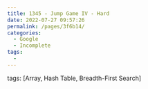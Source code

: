 ```yaml
---
title: 1345 - Jump Game IV - Hard
date: 2022-07-27 09:57:26
permalink: /pages/3f6b14/
categories:
  - Google
  - Incomplete
tags:
  - 
---
```

tags: [Array, Hash Table, Breadth-First Search]
